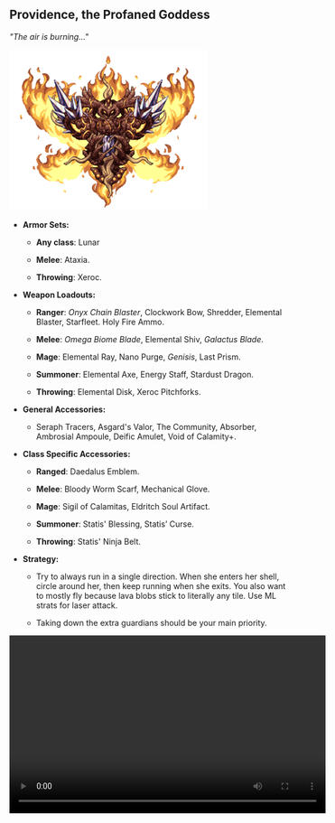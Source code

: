 ## Providence, the Profaned Goddess

*"The air is burning…"*

![image alt text](../public/BMbpD6rCZ1qoniF20u7H2A_img_63.png)

* **Armor Sets:**

    * **Any class**: Lunar

    * **Melee**: Ataxia.

    * **Throwing**: Xeroc.

* **Weapon Loadouts:**

    * **Ranger**: *Onyx Chain Blaster*, Clockwork Bow, Shredder, Elemental Blaster, Starfleet. Holy Fire Ammo.

    * **Melee**: *Omega Biome Blade*, Elemental Shiv, *Galactus Blade*.

    * **Mage**: Elemental Ray, Nano Purge, *Genisis*, Last Prism.

    * **Summoner**: Elemental Axe, Energy Staff, Stardust Dragon.

    * **Throwing**: Elemental Disk, Xeroc Pitchforks.

* **General Accessories:**

    * Seraph Tracers, Asgard's Valor, The Community, Absorber, Ambrosial Ampoule, Deific Amulet, Void of Calamity+.

* **Class Specific Accessories:**

    * **Ranged**: Daedalus Emblem.

    * **Melee**: Bloody Worm Scarf, Mechanical Glove.

    * **Mage**: Sigil of Calamitas, Eldritch Soul Artifact.

    * **Summoner**: Statis' Blessing, Statis’ Curse.

    * **Throwing**: Statis' Ninja Belt.

* **Strategy:**

    * Try to always run in a single direction. When she enters her shell, circle around her, then keep running when she exits. You also want to mostly fly because lava blobs stick to literally any tile. Use ML strats for laser attack.

    * Taking down the extra guardians should be your main priority.

<video src="https://www.youtube.com/embed/GxVQvBlsm9c" width="560" height="315" controls preload></video>
